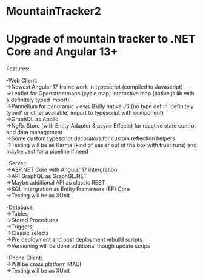 # MountainTracker2
<h1>Upgrade of mountain tracker to .NET Core and Angular 13+</h1>
<p>Features:</p>
-Web Client:<br/>
->Newest Angular 17 frame work in typescript (compiled to Javascript)<br/>
->Leaflet for Openstreetmaps (cycle map) interactive map (native js lib with a definitely typed import)<br/>
->Pannellum for panoramic views (Fully native JS (no type def in 'definitely typed' or other available) import to typescript with component)<br/>
->GraphQL as Apollo<br/>
->NgRx Store (with Entity Adapter & async Effects) for reactive state control and data management<br/>
->Some custom typescript decorators for custom reflection helpers<br/>
->Testing will be as Karma (kind of easier out of the box with truer runs) and maybe Jest for a pipeline if need</p>
<p>-Server:<br/>
->ASP.NET Core with Angular 17 intergration<br/>
->API GraphQL as GraphGL.NET<br/>
->Maybe additional API as classic REST<br/>
->SQL intergration as Entity Framework (EF) Core<br/>
->Testing will be as XUnit</p>
<p>-Database:<br/>
->Tables<br/>
->Stored Procedures<br/>
->Triggers<br/>
->Classic selects<br/>
->Pre deployment and post deployment rebuild scripts<br/>
->Versioning will be done additional though update scrips</p>
-Phone Client:<br/>
->Will be cross platform MAUI<br/>
->Testing will be as XUnit</p>
